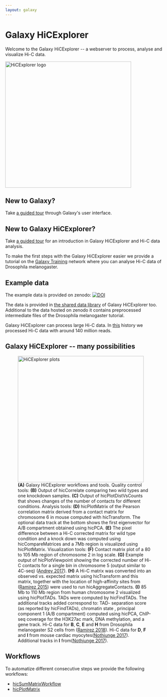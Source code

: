```yaml
---
layout: galaxy
---
```

# Galaxy HiCExplorer

Welcome to the Galaxy HiCExplorer -- a webserver to process, analyse and visualize Hi-C data. 

<div>
    <img src="{{ "/assets/media/hicex2.png" | absolute_url }}" width="400px" alt="HiCExplorer logo" />
</div>

## New to Galaxy?

Take <a target="_parent" href="https://hicexplorer.usegalaxy.eu/tours/core.galaxy_ui">a guided tour</a> through Galaxy's user interface.

## New to Galaxy HiCExplorer?

Take <a target="_parent" href="https://hicexplorer.usegalaxy.eu/tours/hixexplorer">a guided tour</a> for an introduction in Galaxy HiCExplorer and Hi-C data analysis.

To make the first steps with the Galaxy HiCExplorer easier we provide a tutorial on the <a target="_parent" href="http://galaxyproject.github.io/training-material/topics/epigenetics/tutorials/hicexplorer/tutorial.html">Galaxy Training</a> network where you can analyse Hi-C data of Drosophila melanogaster.


## Example data

The example data is provided on zenodo: <a href="https://doi.org/10.5281/zenodo.1183661"><img src="https://zenodo.org/badge/DOI/10.5281/zenodo.1183661.svg" alt="DOI"></a>

The data is provided in <a target="_parent" href="https://hicexplorer.usegalaxy.eu/library/list#folders/F8607ddb1c5387e36">the shared data library</a> of Galaxy HiCExplorer too. Additional to the data hosted on zenodo it contains preprocessed intermediate files of the Drosophila melanogaster tutorial.

Galaxy HiCExplorer can process large Hi-C data. In <a target="_parent" href="">this</a> history we processed Hi-C data with around 140 million reads. 

## Galaxy HiCExplorer -- many possibilities 

<div>
    <figure>
        <img src="{{ "/assets/media/publication_plots.png" | absolute_url }}" width="400px" alt="HiCExplorer plots" />
        <figcaption> <b>(A)</b> Galaxy HiCExplorer workflows and tools. Quality control tools: <b>(B)</b> Output of hicCorrelate comparing two wild types and one knockdown samples. <b>(C)</b> Output of hicPlotDistVsCounts that shows changes of the number of contacts for different conditions. Analysis tools: <b>(D)</b> hicPlotMatrix of the Pearson correlation matrix derived from a contact matrix for chromosome 6 in mouse computed with hicTransform. The optional data track at the bottom shows the first eigenvector for A/B compartment obtained using hicPCA. <b>(E)</b> The pixel difference between a Hi-C corrected matrix for wild type condition and a knock down was computed using hicCompareMatrices and a 7Mb region is visualized using hicPlotMatrix. Visualization tools: <b>(F)</b> Contact matrix plot of a 80 to 105 Mb region of chromosome 2 in log scale. <b>(G)</b> Example output of hicPlotViewpoint showing the corrected number of Hi-C contacts for a single bin in chromosome 5 (output similar to 4C-seq) (<a target="_parent" href="https://doi.org/10.1101/gr.213066.116">Andrey 2017</a>). <b>(H)</b> A Hi-C matrix was converted into an observed vs. expected matrix using hicTransform and this matrix, together with the location of high-affinity sites from (<a target="_parent" href="https://doi.org/10.1016/j.molcel.2015.08.024">Ramirez 2015</a>) were used to run hicAggregateContacts. <b>(I)</b> 85 Mb to 110 Mb region from human chromosome 2 visualized using hicPlotTADs. TADs were computed by hicFindTADs. The additional tracks added correspond to: TAD- separation score (as reported by hicFindTADs), chromatin state , principal component 1 (A/B compartment) computed using hicPCA, ChIP-seq coverage for the H3K27ac mark, DNA methylation, and a gene track. Hi-C data for <b>B</b>, <b>C</b>, <b>E</b> and <b>H</b> from Drosophila melanogaster S2 cells from (<a target="_parent" href="https://doi.org/10.1038/s41467-017-02525-w">Ramirez 2018</a>). Hi-C data for <b>D</b>, <b>F</b> and <b>I</b> from mouse cardiac myocytes(<a target="_parent" href="https://doi.org/10.1038/s41467-017-01724-9 ">Nothjunge 2017</a>). Additional tracks in <b>I</b> from(<a target="_parent" href="https://doi.org/10.1038/s41467-017-01724-9 ">Nothjunge 2017</a>).
        </figcaption>
    </figure>
</div>


## Workflows

To automatize different consecutive steps we provide the following workflows:

 - <a href="https://usegalaxy.eu/u/joachim-wolff/w/workflow-hicexplorer-hicsummatrix">hicSumMatrixWorkflow</a>
 - <a href="https://usegalaxy.eu/u/joachim-wolff/w/workflow-hicexplorer-hicplotmatrix">hicPlotMatrix</a>



